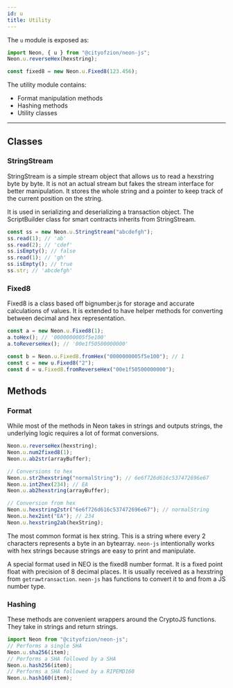 ```yaml
---
id: u
title: Utility
---
```


The `u` module is exposed as:

```js
import Neon, { u } from "@cityofzion/neon-js";
Neon.u.reverseHex(hexstring);

const fixed8 = new Neon.u.Fixed8(123.456);
```

The utility module contains:

- Format manipulation methods
- Hashing methods
- Utility classes

---

## Classes

### StringStream

StringStream is a simple stream object that allows us to read a hexstring byte
by byte. It is not an actual stream but fakes the stream interface for better
manipulation. It stores the whole string and a pointer to keep track of the
current position on the string.

It is used in serializing and deserializing a transaction object. The
ScriptBuilder class for smart contracts inherits from StringStream.

```js
const ss = new Neon.u.StringStream("abcdefgh");
ss.read(1); // 'ab'
ss.read(2); // 'cdef'
ss.isEmpty(); // false
ss.read(1); // 'gh'
ss.isEmpty(); // true
ss.str; // 'abcdefgh'
```

### Fixed8

Fixed8 is a class based off bignumber.js for storage and accurate calculations
of values. It is extended to have helper methods for converting between decimal
and hex representation.

```js
const a = new Neon.u.Fixed8(1);
a.toHex(); // '0000000005f5e100'
a.toReverseHex(); // '00e1f50500000000'

const b = Neon.u.Fixed8.fromHex("0000000005f5e100"); // 1
const c = new u.Fixed8("2");
const d = u.Fixed8.fromReverseHex("00e1f50500000000");
```

## Methods

### Format

While most of the methods in Neon takes in strings and outputs strings, the
underlying logic requires a lot of format conversions.

```js
Neon.u.reverseHex(hexstring);
Neon.u.num2fixed8(1);
Neon.u.ab2str(arrayBuffer);

// Conversions to hex
Neon.u.str2hexstring("normalString"); // 6e6f726d616c537472696e67
Neon.u.int2hex(234); // EA
Neon.u.ab2hexstring(arrayBuffer);

// Conversion from hex
Neon.u.hexstring2str("6e6f726d616c537472696e67"); // normalString
Neon.u.hex2int("EA"); // 234
Neon.u.hexstring2ab(hexString);
```

The most common format is hex string. This is a string where every 2 characters
represents a byte in an bytearray. `neon-js` intentionally works with hex
strings because strings are easy to print and manipulate.

A special format used in NEO is the fixed8 number format. It is a fixed point
float with precision of 8 decimal places. It is usually received as a hexstring
from `getrawtransaction`. `neon-js` has functions to convert it to and from a JS
number type.

### Hashing

These methods are convenient wrappers around the CryptoJS functions. They take
in strings and return strings.

```js
import Neon from "@cityofzion/neon-js";
// Performs a single SHA
Neon.u.sha256(item);
// Performs a SHA followed by a SHA
Neon.u.hash256(item);
// Performs a SHA followed by a RIPEMD160
Neon.u.hash160(item);
```
